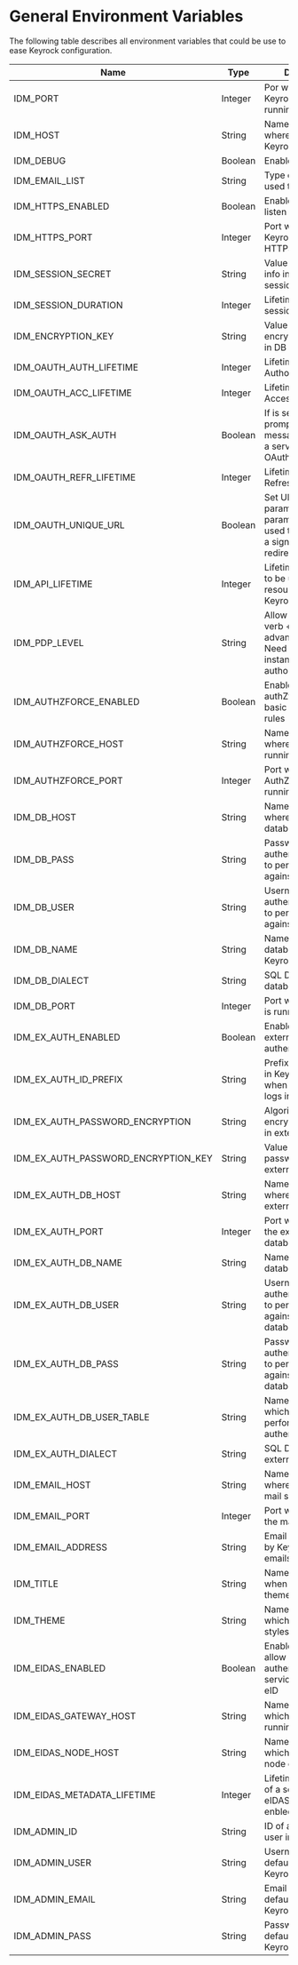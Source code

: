 # General Environment Variables

The following table describes all environment variables that could be use to
ease Keyrock configuration.

| Name                                | Type    | Description                                                                                                     | Possible values             |
| ----------------------------------- | ------- | --------------------------------------------------------------------------------------------------------------- | --------------------------- |
| IDM_PORT                            | Integer | Por where IdM Keyrock will be running                                                                           | 0 to 65536                  |
| IDM_HOST                            | String  | Name of the host where is running Keyrock                                                                       | -                           |
| IDM_DEBUG                           | Boolean | Enable show logs                                                                                                | true,false                  |
| IDM_EMAIL_LIST                      | String  | Type of list to be used to filter domain                                                                        | null,whitelist,blacklist    |
| IDM_HTTPS_ENABLED                   | Boolean | Enable Keyrock to listen on HTTPS                                                                               | true,false                  |
| IDM_HTTPS_PORT                      | Integer | Port where IdM Keyrock will listen if HTTPS is enable                                                           | 0 to 65536                  |
| IDM_SESSION_SECRET                  | String  | Value to encrypt user info in express sessions                                                                  | -                           |
| IDM_SESSION_DURATION                | Integer | Lifetime of user session                                                                                        | -                           |
| IDM_ENCRYPTION_KEY                  | String  | Value used to encrypt passwords in DB if salt is not use                                                        | -                           |
| IDM_OAUTH_AUTH_LIFETIME             | Integer | Lifetime of OAuth2 Authorization Code                                                                           | -                           |
| IDM_OAUTH_ACC_LIFETIME              | Integer | Lifetime of OAuth2 Access Token                                                                                 | -                           |
| IDM_OAUTH_ASK_AUTH                  | Boolean | If is set to true, it will prompt authorization message when log in a service usign OAuth2                      | true,false                  |
| IDM_OAUTH_REFR_LIFETIME             | Integer | Lifetime of OAuth2 Refresh Token                                                                                | -                           |
| IDM_OAUTH_UNIQUE_URL                | Boolean | Set URL as unique parameter (this parameter will be used to redirect after a sign out if redirect_sign_out_uri) | true,false                  |
| IDM_API_LIFETIME                    | Integer | Lifetime of API Token to be used to create resources on Keyrock                                                 | -                           |
| IDM_PDP_LEVEL                       | String  | Allow basic (HTTP verb + path) or advanced (XML rule. Need an AuthZforce instance) authorization rules          | basic,advanced              |
| IDM_AUTHZFORCE_ENABLED              | Boolean | Enable use of authZforce to store basic and advanced rules                                                      | true,false                  |
| IDM_AUTHZFORCE_HOST                 | String  | Name of the host where AuthZforce is running                                                                    | -                           |
| IDM_AUTHZFORCE_PORT                 | Integer | Port where AuthZforce is running                                                                                | 0 to 65536                  |
| IDM_DB_HOST                         | String  | Name of the host where is running the database                                                                  | -                           |
| IDM_DB_PASS                         | String  | Password to authenticate Keyrock to perform actions against the database                                        | -                           |
| IDM_DB_USER                         | String  | Username to authenticate Keyrock to perform actions against the database                                        | -                           |
| IDM_DB_NAME                         | String  | Name of the database used by Keyrock                                                                            | -                           |
| IDM_DB_DIALECT                      | String  | SQL Dialect of the database                                                                                     | mysql,sqlite,postgres,mssql |
| IDM_DB_PORT                         | Integer | Port where Database is running                                                                                  | 0 to 65536                  |
| IDM_EX_AUTH_ENABLED                 | Boolean | Enable use of an external user table to authenticate users                                                      | true,false                  |
| IDM_EX_AUTH_ID_PREFIX               | String  | Prefix to be add to ID in Keyrock user table when a external user logs in                                       | -                           |
| IDM_EX_AUTH_PASSWORD_ENCRYPTION     | String  | Algorithm used to encrypt passwords in external user table                                                      | -                           |
| IDM_EX_AUTH_PASSWORD_ENCRYPTION_KEY | String  | Value used to check passwords in external DB                                                                    | -                           |
| IDM_EX_AUTH_DB_HOST                 | String  | Name of the host where is running the external database                                                         | -                           |
| IDM_EX_AUTH_PORT                    | Integer | Port where is running the external database                                                                     | 0 to 65536                  |
| IDM_EX_AUTH_DB_NAME                 | String  | Name of the external database                                                                                   | -                           |
| IDM_EX_AUTH_DB_USER                 | String  | Username to authenticate Keyrock to perform actions against the external database                               | -                           |
| IDM_EX_AUTH_DB_PASS                 | String  | Password to authenticate Keyrock to perform actions against the external database                               | -                           |
| IDM_EX_AUTH_DB_USER_TABLE           | String  | Name of the table to which Keyrock will perform an external authentication                                      | -                           |
| IDM_EX_AUTH_DIALECT                 | String  | SQL Dialect of the external database                                                                            | mysql,sqlite,postgres,mssql |
| IDM_EMAIL_HOST                      | String  | Name of the host where is running the mail server                                                               | -                           |
| IDM_EMAIL_PORT                      | Integer | Port where is running the mail server                                                                           | 0 to 65536                  |
| IDM_EMAIL_ADDRESS                   | String  | Email Address used by Keyrock to send emails to the users                                                       | -                           |
| IDM_TITLE                           | String  | Name of Keyrock when using a new theme                                                                          | -                           |
| IDM_THEME                           | String  | Name of the folder in which is store all new styles                                                             | -                           |
| IDM_EIDAS_ENABLED                   | Boolean | Enable Keyrock to allow user authentication in services using their eID                                         | true,false                  |
| IDM_EIDAS_GATEWAY_HOST              | String  | Name of the host in which Keyrock is running                                                                    | -                           |
| IDM_EIDAS_NODE_HOST                 | String  | Name of the host in which is running node eIDAS Service                                                         | -                           |
| IDM_EIDAS_METADATA_LIFETIME         | Integer | Lifetime of metadata of a service with eIDAS authentication enbled                                              | -                           |
| IDM_ADMIN_ID                        | String  | ID of admin default user in Keyrock                                                                             | -                           |
| IDM_ADMIN_USER                      | String  | Username of admin default user in Keyrock                                                                       | -                           |
| IDM_ADMIN_EMAIL                     | String  | Email of admin default user in Keyrock                                                                          | -                           |
| IDM_ADMIN_PASS                      | String  | Password of admin default user in Keyrock                                                                       | -                           |
